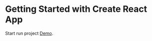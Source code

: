 # Getting Started with Create React App

Start run project [Demo](https://milkyaz.github.io/project_shop).

